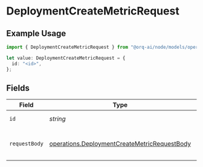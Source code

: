 # DeploymentCreateMetricRequest

## Example Usage

```typescript
import { DeploymentCreateMetricRequest } from "@orq-ai/node/models/operations";

let value: DeploymentCreateMetricRequest = {
  id: "<id>",
};
```

## Fields

| Field                                                                                                        | Type                                                                                                         | Required                                                                                                     | Description                                                                                                  |
| ------------------------------------------------------------------------------------------------------------ | ------------------------------------------------------------------------------------------------------------ | ------------------------------------------------------------------------------------------------------------ | ------------------------------------------------------------------------------------------------------------ |
| `id`                                                                                                         | *string*                                                                                                     | :heavy_check_mark:                                                                                           | Deployment ID                                                                                                |
| `requestBody`                                                                                                | [operations.DeploymentCreateMetricRequestBody](../../models/operations/deploymentcreatemetricrequestbody.md) | :heavy_check_mark:                                                                                           | The deployment request payload                                                                               |